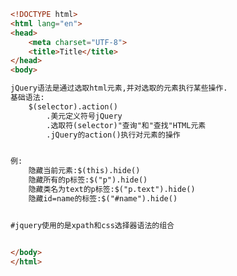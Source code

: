 
<BlogInfo title="2.jQuery语法" author="白日梦想猿" pv=0 read_times=0 pre_cost_time=0分22秒 category="jQuery学习" tag_list="['jQuery学习']" create_time="2021.09.07 17:03:21" update_time="2021.09.07 17:10:10" />

```html
<!DOCTYPE html>
<html lang="en">
<head>
    <meta charset="UTF-8">
    <title>Title</title>
</head>
<body>

jQuery语法是通过选取html元素,并对选取的元素执行某些操作.
基础语法:
    $(selector).action()
        .美元定义符号jQuery
        .选取符(selector)"查询"和"查找"HTML元素
        .jQuery的action()执行对元素的操作


例:
    隐藏当前元素:$(this).hide()
    隐藏所有的p标签:$("p").hide()
    隐藏类名为text的p标签:$("p.text").hide()
    隐藏id=name的标签:$("#name").hide()


#jquery使用的是xpath和css选择器语法的组合


</body>
</html>
```
